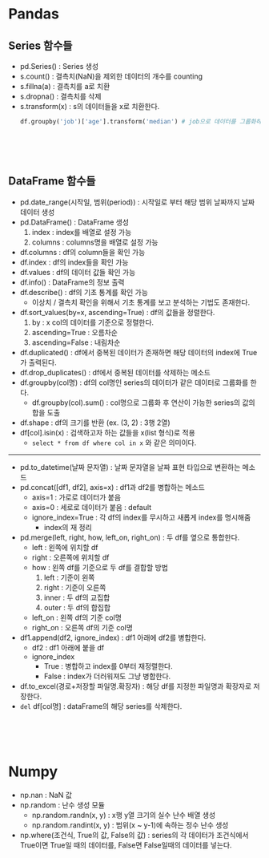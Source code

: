 # Pandas
## Series 함수들
- pd.Series() : Series 생성
- s.count() : 결측치(NaN)을 제외한 데이터의 개수를 counting
- s.fillna(a) : 결측치를 a로 치환
- s.dropna() : 결측치를 삭제
- s.transform(x) : s의 데이터들을 x로 치환한다.
  ```python
  df.groupby('job')['age'].transform('median') # job으로 데이터를 그룹화하고 각 데이터의 age를 중앙값으로 치환한다.
  ```
<br>
<br>
<br>

## DataFrame 함수들
- pd.date_range(시작일, 범위(period)) : 시작일로 부터 해당 범위 날짜까지 날짜 데이터 생성
- pd.DataFrame() : DataFrame 생성
  1. index : index를 배열로 설정 가능
  2. columns : columns명을 배열로 설정 가능
- df.columns : df의 column들을 확인 가능
- df.index : df의 index들을 확인 가능
- df.values : df의 데이터 값들 확인 가능
- df.info() : DataFrame의 정보 출력
- df.describe() : df의 기초 통계를 확인 가능
  - 이상치 / 결측치 확인을 위해서 기초 통계를 보고 분석하는 기법도 존재한다.
- df.sort_values(by=x, ascending=True) : df의 값들을 정렬한다.
  1. by : x col의 데이터를 기준으로 정렬한다.
  2. ascending=True : 오름차순
  3. ascending=False : 내림차순
- df.duplicated() : df에서 중복된 데이터가 존재하면 해당 데이터의 index에 True가 출력된다.
- df.drop_duplicates() : df에서 중복된 데이터를 삭제하는 메소드
- df.groupby(col명) : df의 col명인 series의 데이터가 같은 데이터로 그룹화를 한다.
  - df.groupby(col).sum() : col명으로 그룹화 후 연산이 가능한 series의 값의 합을 도출
- df.shape : df의 크기를 반환 (ex. (3, 2) : 3행 2열)
- df[col].isin(x) : 검색하고자 하는 값들을 x(list 형식)로 적용
  - `select * from df where col in x` 와 같은 의미이다.

------
- pd.to_datetime(날짜 문자열) : 날짜 문자열을 날짜 표현 타입으로 변환하는 메소드
- pd.concat([df1, df2], axis=x) : df1과 df2를 병합하는 메소드
  - axis=1 : 가로로 데이터가 붙음
  - axis=0 : 세로로 데이터가 붙음 : default
  - ignore_index=True : 각 df의 index를 무시하고 새롭게 index를 명시해줌
    - index의 재 정리
- pd.merge(left, right, how, left_on, right_on) : 두 df를 옆으로 통합한다.
  - left : 왼쪽에 위치할 df
  - right : 오른쪽에 위치할 df
  - how : 왼쪽 df를 기준으로 두 df를 결합할 방법
    1. left : 기준이 왼쪽
    2. right : 기준이 오른쪽
    3. inner : 두 df의 교집합
    4. outer : 두 df의 합집합
  - left_on : 왼쪽 df의 기준 col명
  - right_on : 오른쪽 df의 기준 col명
- df1.append(df2, ignore_index) : df1 아래에 df2를 병합한다.
  - df2 : df1 아래에 붙을 df
  - ignore_index 
    - True : 병합하고 index를 0부터 재정렬한다.
    - False : index가 더러워져도 그냥 병합한다.
- df.to_excel(경로+저장할 파일명.확장자) : 해당 df를 지정한 파일명과 확장자로 저장한다.
- `del` df[col명] : dataFrame의 해당 series를 삭제한다.
<br>
<br>
<br>

# Numpy
- np.nan : NaN 값
- np.random : 난수 생성 모듈
  - np.random.randn(x, y) : x행 y열 크기의 실수 난수 배열 생성
  - np.random.randint(x, y) : 범위(x ~ y-1)에 속하는 정수 난수 생성
- np.where(조건식, True의 값, False의 값) : series의 각 데이터가 조건식에서 True이면 True일 때의 데이터를, False면 False일때의 데이터를 넣는다.


